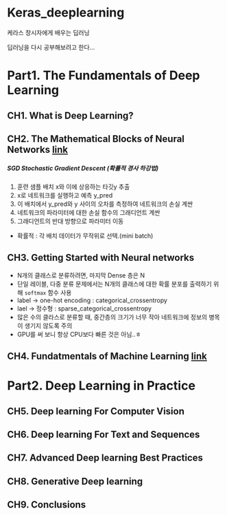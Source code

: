 # Keras_deeplearning
케라스 창시자에게 배우는 딥러닝

딥러닝을 다시 공부해보려고 한다...


# Part1. The Fundamentals of Deep Learning
## CH1. What is Deep Learning?
## CH2. The Mathematical Blocks of Neural Networks [link](https://github.com/miniii222/Keras_Deeplearning/tree/master/CH2.Mathematical_neural_net)

##### SGD Stochastic Gradient Descent (확률적 경사 하강법)
1. 훈련 샘플 배치 x와 이에 상응하는 타깃y 추출
2. x로 네트워크를 실행하고 예측 y_pred
3. 이 배치에서 y_pred와 y 사이의 오차를 측정하여 네트워크의 손실 계싼
4. 네트워크의 파라미터에 대한 손실 함수의 그래디언트 계싼
5. 그래디언트의 반대 방향으로 파라미터 이동

- 확률적 : 각 배치 데이터가 무작위로 선택.(mini batch)


## CH3. Getting Started with Neural networks
- N개의 클래스로 분류하려면, 마지막 Dense 층은 N
- 단일 레이블, 다중 분류 문제에서는 N개의 클래스에 대한 확률 분포를 출력하기 위해 `softmax` 함수 사용
- label -> one-hot encoding : categorical_crossentropy
- lael -> 정수형 : sparse_categorical_crossentropy
- 많은 수의 클라스로 분류할 때, 중간층의 크기가 너무 작아 네트워크에 정보의 병목이 생기지 않도록 주의
- GPU를 써 보니 항상 CPU보다 빠른 것은 아님..ㅎ


## CH4. Fundatmentals of Machine Learning [link](https://github.com/miniii222/Keras_Deeplearning/tree/master/CH4.Machine_Learning)

# Part2. Deep Learning in Practice
## CH5. Deep learning For Computer Vision
## CH6. Deep learning For Text and Sequences
## CH7. Advanced Deep learning Best Practices
## CH8. Generative Deep learning
## CH9. Conclusions
